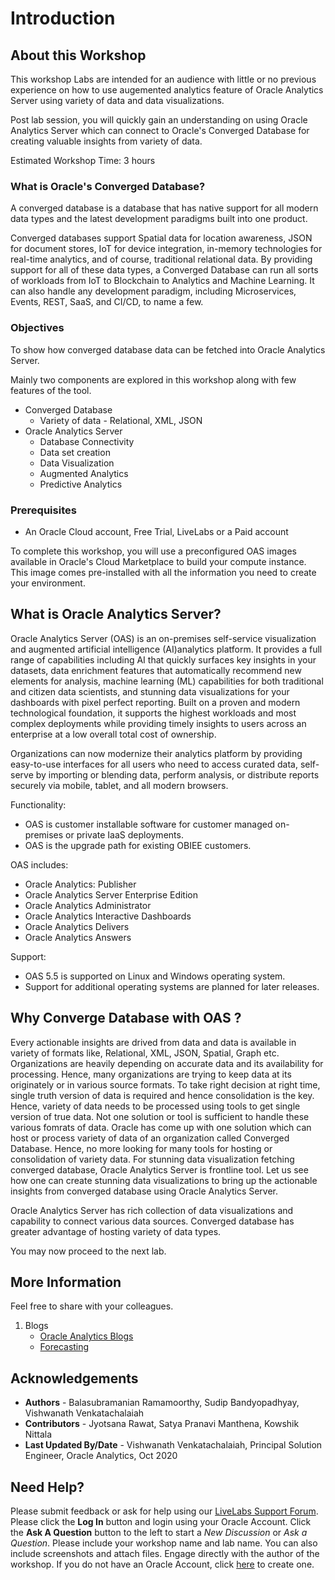 # Introduction 

## About this Workshop

This workshop Labs are intended for an audience with little or no previous experience on how to use augemented analytics feature of Oracle Analytics Server using variety of data and data visualizations.

Post lab session, you will quickly gain an understanding on using Oracle Analytics Server which can connect to Oracle's Converged Database for creating valuable insights from variety of data.

Estimated Workshop Time: 3 hours

### What is Oracle's Converged Database? 
A converged database is a database that has native support for all modern data types and the latest development paradigms built into one product.

Converged databases support Spatial data for location awareness, JSON for document stores, IoT for device integration, in-memory technologies for real-time analytics, and of course, traditional relational data. By providing support for all of these data types, a Converged Database can run all sorts of workloads from IoT to Blockchain to Analytics and Machine Learning. It can also handle any development paradigm, including Microservices, Events, REST, SaaS, and CI/CD, to name a few.

[](youtube:9d76-LhgMQs)

### Objectives 
To show how converged database data can be fetched into Oracle Analytics Server.

Mainly two components are explored in this workshop along with few features of the tool.
- Converged Database 
    - Variety of data - Relational, XML, JSON
- Oracle Analytics Server 
    - Database Connectivity
    - Data set creation
    - Data Visualization
    - Augmented Analytics 
    - Predictive Analytics 


### Prerequisites  ###

- An Oracle Cloud account, Free Trial, LiveLabs or a Paid account

To complete this workshop, you will use a preconfigured OAS images available in Oracle's Cloud Marketplace to build your compute instance.  This image comes pre-installed with all the information you need to create your environment. 

## What is Oracle Analytics Server? ##

Oracle Analytics Server (OAS) is an on-premises self-service visualization and augmented artificial intelligence (AI)analytics platform. It provides a full range of capabilities including AI that quickly surfaces key insights in your datasets, data enrichment features that automatically recommend new elements for analysis, machine learning (ML) capabilities for both traditional and citizen data scientists, and stunning data visualizations for your dashboards with pixel perfect reporting.  Built on a proven and modern technological foundation, it supports the highest workloads and most complex deployments while providing timely insights to users across an enterprise at a low overall total cost of ownership. 

Organizations can now modernize their analytics platform by providing easy-to-use interfaces for all users who need to access curated data, self-serve by importing or blending data, perform analysis, or distribute reports securely via mobile, tablet, and all modern browsers.

Functionality:
- OAS is customer installable software for customer managed on-premises or private IaaS deployments.
- OAS is the upgrade path for existing OBIEE customers.

OAS includes:

- Oracle Analytics: Publisher
- Oracle Analytics Server Enterprise Edition
- Oracle Analytics Administrator
- Oracle Analytics Interactive Dashboards
- Oracle Analytics Delivers
- Oracle Analytics Answers

Support:
- OAS 5.5 is supported on Linux and Windows operating system.
- Support for additional operating systems are planned for later releases.

[](youtube:Ml-McI6yBOU)


## Why Converge Database with OAS ? ##
Every actionable insights are drived from data and data is available in variety of formats like, Relational, XML, JSON, Spatial, Graph etc.  Organizations are heavily depending on accurate data and its availability for processing. Hence, many organizations are trying to keep data at its originately or in various source formats.  To take right decision at right time, single truth version of data is required and hence consolidation is the key.  Hence, variety of data needs to be processed using tools to get single version of true data.   Not one solution or tool is sufficient to handle these various fomrats of data. Oracle has come up with one solution which can host or process variety of data of an organization called Converged Database.  Hence, no more looking for many tools for hosting or consolidation of variety data. For stunning data visualization fetching converged database, Oracle Analytics Server is frontline tool.  Let us see how one can create stunning data visualizations to bring up the actionable insights from converged database using Oracle Analytics Server.

Oracle Analytics Server has rich collection of data visualizations and capability to connect various data sources.  Converged database has greater advantage of hosting variety of data types. 

You may now proceed to the next lab.

## More Information
Feel free to share with your colleagues.
1. Blogs   
    - [Oracle Analytics Blogs](https://blogs.oracle.com/analytics/)
    - [Forecasting](https://blogs.oracle.com/analytics/is-your-forecasting-like-running-with-scissors-feature-friday)

## Acknowledgements

- **Authors** - Balasubramanian Ramamoorthy, Sudip Bandyopadhyay, Vishwanath Venkatachalaiah
- **Contributors** - Jyotsana Rawat, Satya Pranavi Manthena, Kowshik Nittala
- **Last Updated By/Date** - Vishwanath Venkatachalaiah, Principal Solution Engineer, Oracle Analytics, Oct 2020

## Need Help?
Please submit feedback or ask for help using our [LiveLabs Support Forum](https://community.oracle.com/tech/developers/categories/converged-database). Please click the **Log In** button and login using your Oracle Account. Click the **Ask A Question** button to the left to start a *New Discussion* or *Ask a Question*.  Please include your workshop name and lab name.  You can also include screenshots and attach files.  Engage directly with the author of the workshop.
If you do not have an Oracle Account, click [here](https://profile.oracle.com/myprofile/account/create-account.jspx) to create one.


